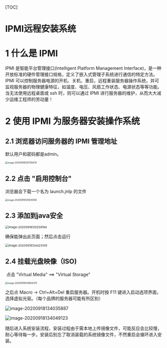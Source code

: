 [TOC]



# IPMI远程安装系统

# 1 什么是 IPMI

IPMI 是智能平台管理接口(Intelligent Platform Management Interface)，是一种开放标准的硬件管理接口规格，定义了嵌入式管理子系统进行通信的特定方法。IPMI 可以控制服务器电源的开机、关机、重启，远程重装服务器操作系统，并可监视服务器的物理健康特征，如温度、电压、风扇工作状态、电源状态等等功能。当无法使用远程桌面或 ssh 时，则可以通过 IPMI 进行服务器的维护，从而大大减少运维工程师的劳动量！



# 2 使用 IPMI 为服务器安装操作系统

## 2.1  浏览器访问服务器的 IPMI 管理地址

默认用户和密码都是admin。

<img src="assets/image-20200918125708479.png" alt="image-20200918125708479" style="zoom: 50%;" />



## 2.2 点击 "启用控制台"

浏览器会下载一个名为 launch.jnlp 的文件

<img src="assets/image-20200918125635594.png" alt="image-20200918125635594" style="zoom:50%;" />



## 2.3 添加到java安全

<img src="assets/image-20200918125259194.png" alt="image-20200918125259194" style="zoom:67%;" />

确保能弹出此页面；然后点击运行

<img src="assets/image-20200918124423109.png" alt="image-20200918124423109" style="zoom:67%;" />

## 2.4 挂载光盘映像（ISO)

​     点击 "Virtual Media" ==> "Virtual Storage"

<img src="assets/image-20200918124604379.png" alt="image-20200918124604379" style="zoom: 50%;" />









之后点 Macro -> Ctrl+Alt+Del 重启服务器。开机时按 F11 键进入启动选项界面，选择虚拟光驱。（每个品牌的服务器可能有所区别）

![image-20200918134035887](assets/image-20200918134035887.png)



![image-20200918134049123](assets/image-20200918134049123.png)

随后进入系统安装流程，安装过程由于需本地上传镜像文件，可能反应会比较慢，耐心等待每一步。安装后别忘了取消装载的系统镜像文件，不然重启会循环进入安装。















